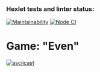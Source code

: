 ### Hexlet tests and linter status:
[![Maintainability](https://api.codeclimate.com/v1/badges/ff1ac9e05b665f467e96/maintainability)](https://codeclimate.com/github/Bitvinus/frontend-project-lvl1/maintainability)
[![Node CI](https://github.com/Bitvinus/frontend-project-lvl1/workflows/Node%20CI/badge.svg)](https://github.com/Bitvinus/frontend-project-lvl1/actions)

# Game: "Even"
[![asciicast](https://asciinema.org/a/yRV2Plc7fQQkWPZ5EKfeddjvG.svg)](https://asciinema.org/a/yRV2Plc7fQQkWPZ5EKfeddjvG)